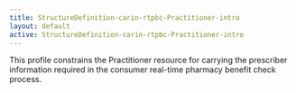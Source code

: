 ```yaml
---
title: StructureDefinition-carin-rtpbc-Practitioner-intro
layout: default
active: StructureDefinition-carin-rtpbc-Practitioner-intro
---
```


This profile constrains the Practitioner resource for carrying the prescriber information required in the consumer real-time pharmacy benefit check process.
